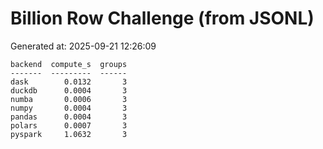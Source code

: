 # Billion Row Challenge (from JSONL)

Generated at: 2025-09-21 12:26:09

```text
backend  compute_s  groups
-------  ---------  ------
dask        0.0132       3
duckdb      0.0004       3
numba       0.0006       3
numpy       0.0004       3
pandas      0.0004       3
polars      0.0007       3
pyspark     1.0632       3
```
